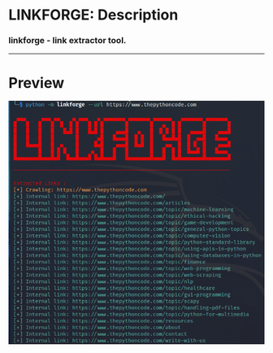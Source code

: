 # LINKFORGE: Description
### linkforge - link extractor tool.

---

# Preview
![preview](imgs/preview.png)
